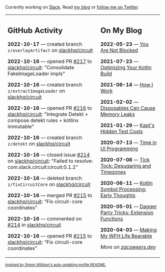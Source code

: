Currently working on [Slack](https://slack.com/). Read [my blog](https://zacsweers.dev/) or [follow me on Twitter](https://twitter.com/ZacSweers).

<table><tr><td valign="top" width="60%">

## GitHub Activity
<!-- githubActivity starts -->
**2022-10-17** — created branch `z/overlayArtifact` on [slackhq/circuit](https://github.com/slackhq/circuit)

**2022-10-16** — opened PR [#217](https://github.com/slackhq/circuit/pull/217) to [slackhq/circuit](https://github.com/slackhq/circuit): "Consolidate FakeImageLoader impls"

**2022-10-16** — created branch `z/extractImageLoader` on [slackhq/circuit](https://github.com/slackhq/circuit)

**2022-10-16** — opened PR [#216](https://github.com/slackhq/circuit/pull/216) to [slackhq/circuit](https://github.com/slackhq/circuit): "Integrate Detekt + compose detekt rules + kotlinx immutable"

**2022-10-16** — created branch `z/detekt` on [slackhq/circuit](https://github.com/slackhq/circuit)

**2022-10-16** — closed issue [#214](https://github.com/slackhq/circuit/issues/214) on [slackhq/circuit](https://github.com/slackhq/circuit): "Failed to resolve: com.slack.circuit:circuit:0.1.2"

**2022-10-16** — deleted branch `z/fixCircuitCore` on [slackhq/circuit](https://github.com/slackhq/circuit)

**2022-10-16** — merged PR [#215](https://github.com/slackhq/circuit/pull/215) to [slackhq/circuit](https://github.com/slackhq/circuit): "Fix circuit-core coordinates"

**2022-10-16** — commented on [#214](https://github.com/slackhq/circuit/issues/214#issuecomment-1280085454) in [slackhq/circuit](https://github.com/slackhq/circuit)

**2022-10-16** — opened PR [#215](https://github.com/slackhq/circuit/pull/215) to [slackhq/circuit](https://github.com/slackhq/circuit): "Fix circuit-core coordinates"
<!-- githubActivity ends -->
</td><td valign="top" width="40%">

## On My Blog
<!-- blog starts -->
**2022-05-23** — [You Are Not Blocked](https://www.zacsweers.dev/you-are-not-blocked/)

**2021-07-23** — [Optimizing Your Kotlin Build](https://www.zacsweers.dev/optimizing-your-kotlin-build/)

**2021-06-14** — [How I Work](https://www.zacsweers.dev/how-i-work/)

**2021-02-02** — [Disposables Can Cause Memory Leaks](https://www.zacsweers.dev/disposables-can-cause-memory-leaks/)

**2021-01-29** — [Kapt's Hidden Test Costs](https://www.zacsweers.dev/kapts-hidden-test-costs/)

**2020-07-13** — [Time in UI Programming](https://www.zacsweers.dev/time-in-ui/)

**2020-07-08** — [Tick Tock: Desugaring and Timezones](https://www.zacsweers.dev/ticktock-desugaring-timezones/)

**2020-06-11** — [Kotlin Symbol Processing: Early Thoughts](https://www.zacsweers.dev/kotlin-symbol-processor-early-thoughts/)

**2020-05-01** — [Dagger Party Tricks: Extension Functions](https://www.zacsweers.dev/dagger-party-tricks-extension-functions/)

**2020-04-03** — [Making My WFH Life Bearable](https://www.zacsweers.dev/making-wfh-life-bearable/)
<!-- blog ends -->
_More on [zacsweers.dev](https://zacsweers.dev/)_
</td></tr></table>

<sub><a href="https://simonwillison.net/2020/Jul/10/self-updating-profile-readme/">Inspired by Simon Willison's auto-updating profile README.</a></sub>